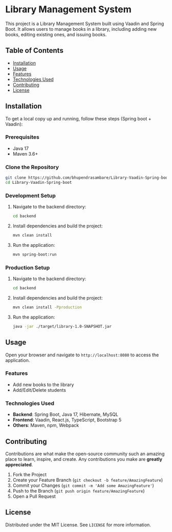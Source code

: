# Library Management System

This project is a Library Management System built using Vaadin and Spring Boot. It allows users to manage books in a library, including adding new books, editing existing ones, and issuing books.

## Table of Contents

- [Installation](#installation)
- [Usage](#usage)
- [Features](#features)
- [Technologies Used](#technologies-used)
- [Contributing](#contributing)
- [License](#license)

## Installation

To get a local copy up and running, follow these steps (Spring boot + Vaadin):

### Prerequisites

- Java 17
- Maven 3.6+

### Clone the Repository

```sh
git clone https://github.com/bhupendrasambare/Library-Vaadin-Spring-boot.git
cd Library-Vaadin-Spring-boot
```

### Development Setup

1. Navigate to the backend directory:
   ```sh
   cd backend
   ```

2. Install dependencies and build the project:
   ```sh
   mvn clean install
   ```

3. Run the application:
   ```sh
   mvn spring-boot:run
   ```

### Production Setup

1. Navigate to the backend directory:
   ```sh
   cd backend
   ```

2. Install dependencies and build the project:
   ```sh
   mvn clean install -Pproduction
   ```

3. Run the application:
   ```sh
   java -jar ./target/library-1.0-SNAPSHOT.jar
   ```

## Usage

Open your browser and navigate to `http://localhost:8080` to access the application.

### Features

- Add new books to the library
- Add/Edit/Delete students

### Technologies Used

- **Backend**: Spring Boot, Java 17, Hibernate, MySQL
- **Frontend**: Vaadin, React.js, TypeScript, Bootstrap 5
- **Others**: Maven, npm, Webpack

## Contributing

Contributions are what make the open-source community such an amazing place to learn, inspire, and create. Any contributions you make are **greatly appreciated**.

1. Fork the Project
2. Create your Feature Branch (`git checkout -b feature/AmazingFeature`)
3. Commit your Changes (`git commit -m 'Add some AmazingFeature'`)
4. Push to the Branch (`git push origin feature/AmazingFeature`)
5. Open a Pull Request

## License

Distributed under the MIT License. See `LICENSE` for more information.
